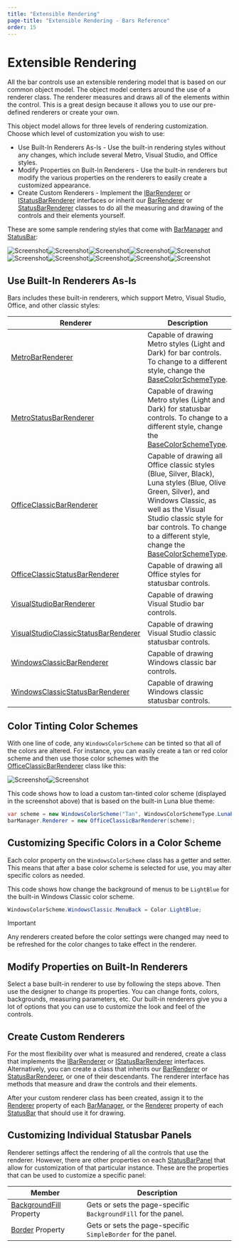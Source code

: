 ```yaml
---
title: "Extensible Rendering"
page-title: "Extensible Rendering - Bars Reference"
order: 15
---
```

# Extensible Rendering

All the bar controls use an extensible rendering model that is based on our common object model.  The object model centers around the use of a renderer class.  The renderer measures and draws all of the elements within the control.  This is a great design because it allows you to use our pre-defined renderers or create your own.

This object model allows for three levels of rendering customization.  Choose which level of customization you wish to use:

- Use Built-In Renderers As-Is - Use the built-in rendering styles without any changes, which include several Metro, Visual Studio, and Office styles.
- Modify Properties on Built-In Renderers - Use the built-in renderers but modify the various properties on the renderers to easily create a customized appearance.
- Create Custom Renderers - Implement the [IBarRenderer](xref:@ActiproUIRoot.Controls.Bars.IBarRenderer) or [IStatusBarRenderer](xref:@ActiproUIRoot.Controls.Bars.IStatusBarRenderer) interfaces or inherit our [BarRenderer](xref:@ActiproUIRoot.Controls.Bars.BarRenderer) or [StatusBarRenderer](xref:@ActiproUIRoot.Controls.Bars.StatusBarRenderer) classes to do all the measuring and drawing of the controls and their elements yourself.

These are some sample rendering styles that come with [BarManager](xref:@ActiproUIRoot.Controls.Bars.BarManager) and [StatusBar](xref:@ActiproUIRoot.Controls.Bars.StatusBar):

![Screenshot](images/bar-controls-metro-light.png)![Screenshot](images/bar-controls-office-2007-blue.png)![Screenshot](images/bar-controls-office-2007-silver.png)![Screenshot](images/bar-controls-office-2007-black.png)![Screenshot](images/bar-controls-office-2003-blue.png)![Screenshot](images/bar-controls-office-2003-olive-green.png)![Screenshot](images/bar-controls-office-2003-silver.png)![Screenshot](images/bar-controls-windows-classic.png)![Screenshot](images/bar-controls-visual-studio-2002.png)![Screenshot](images/bar-controls-visual-studio-2005.png)

## Use Built-In Renderers As-Is

Bars includes these built-in renderers, which support Metro, Visual Studio, Office, and other classic styles:

| Renderer | Description |
|-----|-----|
| [MetroBarRenderer](xref:@ActiproUIRoot.Controls.Bars.MetroBarRenderer) | Capable of drawing Metro styles (Light and Dark) for bar controls.  To change to a different style, change the [BaseColorSchemeType](xref:@ActiproUIRoot.Controls.Bars.MetroBarRenderer.BaseColorSchemeType). |
| [MetroStatusBarRenderer](xref:@ActiproUIRoot.Controls.Bars.MetroStatusBarRenderer) | Capable of drawing Metro styles (Light and Dark) for statusbar controls.  To change to a different style, change the [BaseColorSchemeType](xref:@ActiproUIRoot.Controls.Bars.MetroStatusBarRenderer.BaseColorSchemeType). |
| [OfficeClassicBarRenderer](xref:@ActiproUIRoot.Controls.Bars.OfficeClassicBarRenderer) | Capable of drawing all Office classic styles (Blue, Silver, Black), Luna styles (Blue, Olive Green, Silver), and Windows Classic, as well as the Visual Studio classic style for bar controls.  To change to a different style, change the [BaseColorSchemeType](xref:@ActiproUIRoot.Controls.Bars.OfficeClassicBarRenderer.BaseColorSchemeType). |
| [OfficeClassicStatusBarRenderer](xref:@ActiproUIRoot.Controls.Bars.OfficeClassicStatusBarRenderer) | Capable of drawing all Office styles for statusbar controls. |
| [VisualStudioBarRenderer](xref:@ActiproUIRoot.Controls.Bars.VisualStudioBarRenderer) | Capable of drawing Visual Studio bar controls. |
| [VisualStudioClassicStatusBarRenderer](xref:@ActiproUIRoot.Controls.Bars.VisualStudioClassicStatusBarRenderer) | Capable of drawing Visual Studio classic statusbar controls. |
| [WindowsClassicBarRenderer](xref:@ActiproUIRoot.Controls.Bars.WindowsClassicBarRenderer) | Capable of drawing Windows classic bar controls. |
| [WindowsClassicStatusBarRenderer](xref:@ActiproUIRoot.Controls.Bars.WindowsClassicStatusBarRenderer) | Capable of drawing Windows classic statusbar controls. |

## Color Tinting Color Schemes

With one line of code, any `WindowsColorScheme` can be tinted so that all of the colors are altered.  For instance, you can easily create a tan or red color scheme and then use those color schemes with the [OfficeClassicBarRenderer](xref:@ActiproUIRoot.Controls.Bars.OfficeClassicBarRenderer) class like this:

![Screenshot](images/bar-controls-custom-tan.png)![Screenshot](images/bar-controls-custom-red.png)

This code shows how to load a custom tan-tinted color scheme (displayed in the screenshot above) that is based on the built-in Luna blue theme:

```csharp
var scheme = new WindowsColorScheme("Tan", WindowsColorSchemeType.LunaBlue, Color.Tan);
barManager.Renderer = new OfficeClassicBarRenderer(scheme);
```

## Customizing Specific Colors in a Color Scheme

Each color property on the `WindowsColorScheme` class has a getter and setter.  This means that after a base color scheme is selected for use, you may alter specific colors as needed.

This code shows how change the background of menus to be `LightBlue` for the built-in Windows Classic color scheme.

```csharp
WindowsColorScheme.WindowsClassic.MenuBack = Color.LightBlue;
```

> [!IMPORTANT]
> Any renderers created before the color settings were changed may need to be refreshed for the color changes to take effect in the renderer.

## Modify Properties on Built-In Renderers

Select a base built-in renderer to use by following the steps above.  Then use the designer to change its properties.  You can change fonts, colors, backgrounds, measuring parameters, etc.  Our built-in renderers give you a lot of options that you can use to customize the look and feel of the controls.

## Create Custom Renderers

For the most flexibility over what is measured and rendered, create a class that implements the [IBarRenderer](xref:@ActiproUIRoot.Controls.Bars.IBarRenderer) or [IStatusBarRenderer](xref:@ActiproUIRoot.Controls.Bars.IStatusBarRenderer) interfaces.  Alternatively, you can create a class that inherits our [BarRenderer](xref:@ActiproUIRoot.Controls.Bars.BarRenderer) or [StatusBarRenderer](xref:@ActiproUIRoot.Controls.Bars.StatusBarRenderer), or one of their descendants.  The renderer interface has methods that measure and draw the controls and their elements.

After your custom renderer class has been created, assign it to the [Renderer](xref:@ActiproUIRoot.Controls.Bars.BarManager.Renderer) property of each [BarManager](xref:@ActiproUIRoot.Controls.Bars.BarManager), or the [Renderer](xref:@ActiproUIRoot.Controls.Bars.StatusBar.Renderer) property of each [StatusBar](xref:@ActiproUIRoot.Controls.Bars.StatusBar) that should use it for drawing.

## Customizing Individual Statusbar Panels

Renderer settings affect the rendering of all the controls that use the renderer.  However, there are other properties on each [StatusBarPanel](xref:@ActiproUIRoot.Controls.Bars.StatusBarPanel) that allow for customization of that particular instance.  These are the properties that can be used to customize a specific panel:

| Member | Description |
|-----|-----|
| [BackgroundFill](xref:@ActiproUIRoot.Controls.Bars.StatusBarPanel.BackgroundFill) Property | Gets or sets the page-specific `BackgroundFill` for the panel. |
| [Border](xref:@ActiproUIRoot.Controls.Bars.StatusBarPanel.Border) Property | Gets or sets the page-specific `SimpleBorder` for the panel. |

